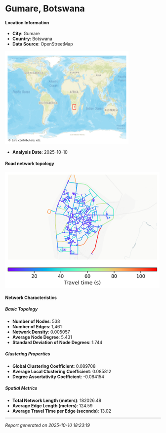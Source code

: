 # Gumare, Botswana

#### Location Information

- **City**: Gumare
- **Country**: Botswana
- **Data Source**: OpenStreetMap
<img src="Gumare_location.png" alt="Gumare Location Map" width="400" />

- **Analysis Date**: 2025-10-10

#### Road network topology

<img src="Gumare_network_map.png" alt="Gumare Road Network Map" width="500"/>

#### Network Characteristics

##### Basic Topology

- **Number of Nodes**: 538
- **Number of Edges**: 1,461
- **Network Density**: 0.005057
- **Average Node Degree**: 5.431
- **Standard Deviation of Node Degrees**: 1.744

##### Clustering Properties

- **Global Clustering Coefficient**: 0.089708
- **Average Local Clustering Coefficient**: 0.085812
- **Degree Assortativity Coefficient**: -0.084154

##### Spatial Metrics

- **Total Network Length (meters)**: 182026.48
- **Average Edge Length (meters)**: 124.59
- **Average Travel Time per Edge (seconds)**: 13.02

---
*Report generated on 2025-10-10 18:23:19*
